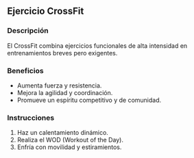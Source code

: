 ## Ejercicio CrossFit

### Descripción
El CrossFit combina ejercicios funcionales de alta intensidad en entrenamientos breves pero exigentes.

### Beneficios
- Aumenta fuerza y resistencia.
- Mejora la agilidad y coordinación.
- Promueve un espíritu competitivo y de comunidad.

### Instrucciones
1. Haz un calentamiento dinámico.
2. Realiza el WOD (Workout of the Day).
3. Enfría con movilidad y estiramientos.
